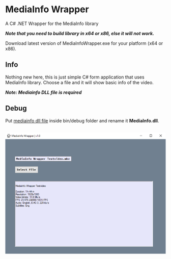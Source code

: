 # MediaInfo Wrapper
 A C# .NET Wrapper for the MediaInfo library

***Note that you need to build library in x64 or x86, else it will not work.***

Download latest version of MediaInfoWrapper.exe for your platform (x64 or x86).

## Info 

Nothing new here, this is just simple C# form application that uses MediaInfo library. Choose a file and it will show basic info of the video.

***Note: Mediainfo DLL file is required***

## Debug

Put [mediainfo dll file](https://github.com/JanrikV/MediaInfo-Wrapper/tree/main/dlls) inside bin/debug folder and rename it **MediaInfo.dll**.

##

![MediaInfo Wrapper 1](https://github.com/JanrikV/MediaInfo-Wrapper/blob/main/img/mediainfowrapper-2.png)
